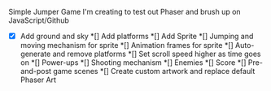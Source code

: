 Simple Jumper Game I'm creating to test out Phaser and brush up on JavaScript/Github

*[x] Add ground and sky
*[] Add platforms
*[] Add Sprite
*[] Jumping and moving mechanism for sprite
*[] Animation frames for sprite
*[] Auto-generate and remove platforms
*[] Set scroll speed higher as time goes on
*[] Power-ups
*[] Shooting mechanism
*[] Enemies
*[] Score
*[] Pre-and-post game scenes
*[] Create custom artwork and replace default 
    Phaser Art